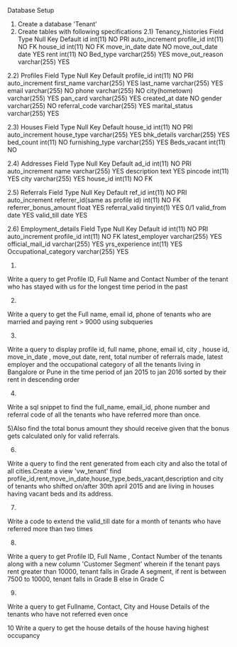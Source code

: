Database Setup
1) Create a database 'Tenant'
2) Create tables with following specifications
2.1) Tenancy_histories
Field Type Null Key Default
id int(11) NO PRI auto_increment
profile_id int(11) NO FK
house_id int(11) NO FK
move_in_date date NO
move_out_date date YES
rent int(11) NO
Bed_type varchar(255) YES
move_out_reason varchar(255) YES

2.2) Profiles
Field Type Null Key Default
profile_id int(11) NO PRI auto_increment
first_name varchar(255) YES
last_name varchar(255) YES
email varchar(255) NO
phone varchar(255) NO
city(hometown) varchar(255) YES
pan_card varchar(255) YES
created_at date NO
gender varchar(255) NO
referral_code varchar(255) YES
marital_status varchar(255) YES

2.3) Houses
Field Type Null Key Default
house_id int(11) NO PRI auto_increment
house_type varchar(255) YES
bhk_details varchar(255) YES
bed_count int(11) NO
furnishing_type varchar(255) YES
Beds_vacant int(11) NO

2.4) Addresses
Field Type Null Key Default
ad_id int(11) NO PRI auto_increment
name varchar(255) YES
description text YES
pincode int(11) YES
city varchar(255) YES
house_id int(11) NO FK

2.5) Referrals
Field Type Null Key Default
ref_id int(11) NO PRI auto_increment
referrer_id(same as profile id) int(11) NO FK
referrer_bonus_amount float YES
referral_valid tinyint(1) YES 0/1
valid_from date YES
valid_till date YES

2.6) Employment_details
Field Type Null Key Default
id int(11) NO PRI auto_increment
profile_id int(11) NO FK
latest_employer varchar(255) YES
official_mail_id varchar(255) YES
yrs_experience int(11) YES
Occupational_category varchar(255) YES





1)
 Write a query to get Profile ID, Full Name and Contact Number of the tenant who has stayed
with us for the longest time period in the past

2)
Write a query to get the Full name, email id, phone of tenants who are married and paying
rent > 9000 using subqueries

3)
Write a query to display profile id, full name, phone, email id, city , house id, move_in_date ,
move_out date, rent, total number of referrals made, latest employer and the occupational
category of all the tenants living in Bangalore or Pune in the time period of jan 2015 to jan
2016 sorted by their rent in descending order

4)
Write a sql snippet to find the full_name, email_id, phone number and referral code of all
the tenants who have referred more than once.

5)Also find the total bonus amount they should receive given that the bonus gets calculated
only for valid referrals.

6)
  Write a query to find the rent generated from each city and also the total of all cities.Create a view 'vw_tenant' find
profile_id,rent,move_in_date,house_type,beds_vacant,description and city of tenants who
shifted on/after 30th april 2015 and are living in houses having vacant beds and its address.

7)
Write a code to extend the valid_till date for a month of tenants who have referred more
than two times

8)
Write a query to get Profile ID, Full Name , Contact Number of the tenants along with a new
column 'Customer Segment' wherein if the tenant pays rent greater than 10000, tenant falls
in Grade A segment, if rent is between 7500 to 10000, tenant falls in Grade B else in Grade C

9)
Write a query to get Fullname, Contact, City and House Details of the tenants who have not
referred even once

10 Write a query to get the house details of the house having highest occupancy
